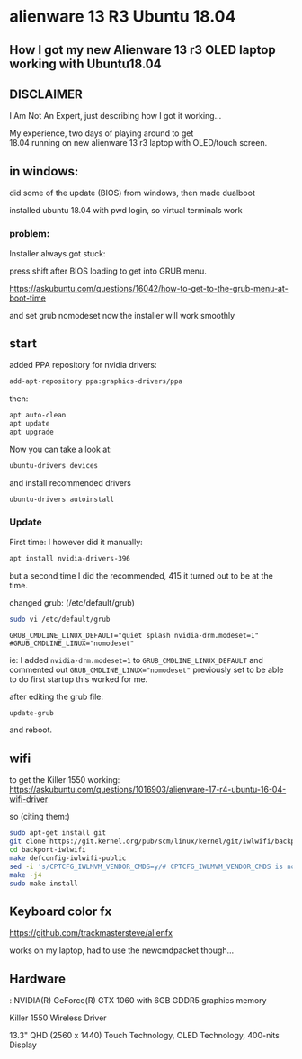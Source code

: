 # alienware 13 R3 Ubuntu 18.04
## How I got my new Alienware 13 r3 OLED laptop working with Ubuntu18.04

## DISCLAIMER
I Am Not An Expert, just describing how I got it working...

 My experience, two days of playing around to get  
18.04 running on new alienware 13 r3 laptop with OLED/touch screen.

## in windows:
did some of the update (BIOS) from windows, then made dualboot

installed ubuntu 18.04 with  pwd login, so virtual terminals work

### problem:
Installer always got stuck:

press shift after BIOS loading to get into GRUB menu.

https://askubuntu.com/questions/16042/how-to-get-to-the-grub-menu-at-boot-time

and set grub nomodeset
now the installer will work smoothly


## start

added PPA repository for nvidia drivers:

```bash
add-apt-repository ppa:graphics-drivers/ppa
```

then:
```bash
apt auto-clean
apt update
apt upgrade
```
Now you can take a look at:

```bash
ubuntu-drivers devices
```

and install recommended drivers

```bash
ubuntu-drivers autoinstall
```
### Update
First time:
I however did it manually:

```bash
apt install nvidia-drivers-396
```

but a second time I did the recommended, 415
it turned out to be at the time.


changed grub: (/etc/default/grub)

```bash
sudo vi /etc/default/grub
```

```
GRUB_CMDLINE_LINUX_DEFAULT="quiet splash nvidia-drm.modeset=1"
#GRUB_CMDLINE_LINUX="nomodeset"
```
ie: I added ```nvidia-drm.modeset=1``` to ```GRUB_CMDLINE_LINUX_DEFAULT``` and
commented out ```GRUB_CMDLINE_LINUX="nomodeset"``` previously set to be able to do first startup
this worked for me.

after editing the grub file:

```bash
update-grub
```
and reboot.

## wifi

to get the Killer 1550 working:
https://askubuntu.com/questions/1016903/alienware-17-r4-ubuntu-16-04-wifi-driver

so (citing them:)

```bash
sudo apt-get install git
git clone https://git.kernel.org/pub/scm/linux/kernel/git/iwlwifi/backport-iwlwifi.git
cd backport-iwlwifi
make defconfig-iwlwifi-public
sed -i 's/CPTCFG_IWLMVM_VENDOR_CMDS=y/# CPTCFG_IWLMVM_VENDOR_CMDS is not set/' .config
make -j4
sudo make install
```
## Keyboard color fx

https://github.com/trackmastersteve/alienfx

works on my laptop, had to use the newcmdpacket though...

## Hardware
: NVIDIA(R) GeForce(R) GTX 1060 with 6GB GDDR5 graphics memory

Killer 1550 Wireless Driver

13.3" QHD (2560 x 1440) Touch Technology, OLED Technology, 400-nits Display
